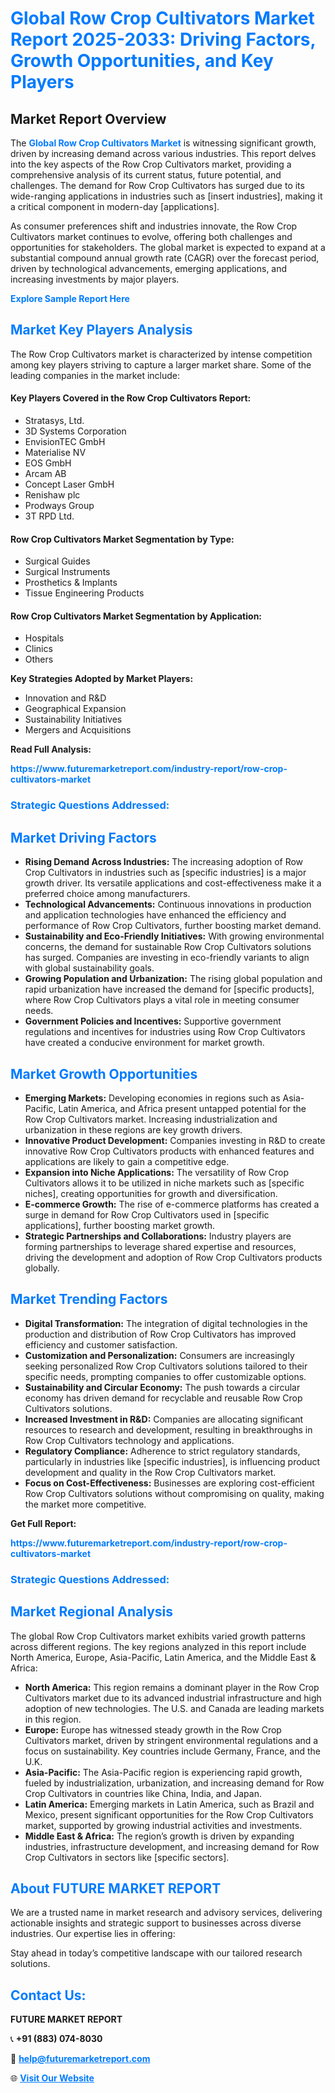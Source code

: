 <h1 style="color: #007BFF;">Global Row Crop Cultivators Market Report 2025-2033: Driving Factors, Growth Opportunities, and Key Players</h1>

<section id="overview">
<h2>Market Report Overview</h2>
<p>The <a href="https://www.futuremarketreport.com/industry-report/row-crop-cultivators-market" style="color: #007BFF; text-decoration: none;"><strong>Global Row Crop Cultivators Market</strong></a> is witnessing significant growth, driven by increasing demand across various industries. This report delves into the key aspects of the Row Crop Cultivators market, providing a comprehensive analysis of its current status, future potential, and challenges. The demand for Row Crop Cultivators has surged due to its wide-ranging applications in industries such as [insert industries], making it a critical component in modern-day [applications].</p>
<p>As consumer preferences shift and industries innovate, the Row Crop Cultivators market continues to evolve, offering both challenges and opportunities for stakeholders. The global market is expected to expand at a substantial compound annual growth rate (CAGR) over the forecast period, driven by technological advancements, emerging applications, and increasing investments by major players.</p>
</section>

<section id="overview">
<p><a href="https://www.futuremarketreport.com/request-sample/reportId=36016" style="color: #007BFF; text-decoration: none;"><strong>Explore Sample Report Here</strong></a></p>
</section>

<section id="key-players">
<h2 style="color: #007BFF;">Market Key Players Analysis</h2>
<p>The Row Crop Cultivators market is characterized by intense competition among key players striving to capture a larger market share. Some of the leading companies in the market include:</p>
<h4>Key Players Covered in the Row Crop Cultivators Report:</h4>
<ul><li>Stratasys, Ltd.</li><li>3D Systems Corporation</li><li>EnvisionTEC GmbH</li><li>Materialise NV</li><li>EOS GmbH</li><li>Arcam AB</li><li>Concept Laser GmbH</li><li>Renishaw plc</li><li>Prodways Group</li><li>3T RPD Ltd.</li></ul>
<h4>Row Crop Cultivators Market Segmentation by Type:</h4>
<ul><li>Surgical Guides</li><li>Surgical Instruments</li><li>Prosthetics &amp; Implants</li><li>Tissue Engineering Products</li></ul>

<h4>Row Crop Cultivators Market Segmentation by Application:</h4>
<ul><li>Hospitals</li><li>Clinics</li><li>Others</li></ul>
<p><strong>Key Strategies Adopted by Market Players:</strong></p>
<ul>
<li>Innovation and R&D</li>
<li>Geographical Expansion</li>
<li>Sustainability Initiatives</li>
<li>Mergers and Acquisitions</li>
</ul>
</section>

<section>
<p><strong>Read Full Analysis: </strong></p><a href="https://www.futuremarketreport.com/industry-report/row-crop-cultivators-market" style="color: #007BFF; text-decoration: none;"><strong>https://www.futuremarketreport.com/industry-report/row-crop-cultivators-market</strong></a>
<h3 style="color: #007BFF;">Strategic Questions Addressed:</h3>
</section>

<section id="driving-factors">
<h2 style="color: #007BFF;">Market Driving Factors</h2>
<ul>
<li><strong>Rising Demand Across Industries:</strong> The increasing adoption of Row Crop Cultivators in industries such as [specific industries] is a major growth driver. Its versatile applications and cost-effectiveness make it a preferred choice among manufacturers.</li>
<li><strong>Technological Advancements:</strong> Continuous innovations in production and application technologies have enhanced the efficiency and performance of Row Crop Cultivators, further boosting market demand.</li>
<li><strong>Sustainability and Eco-Friendly Initiatives:</strong> With growing environmental concerns, the demand for sustainable Row Crop Cultivators solutions has surged. Companies are investing in eco-friendly variants to align with global sustainability goals.</li>
<li><strong>Growing Population and Urbanization:</strong> The rising global population and rapid urbanization have increased the demand for [specific products], where Row Crop Cultivators plays a vital role in meeting consumer needs.</li>
<li><strong>Government Policies and Incentives:</strong> Supportive government regulations and incentives for industries using Row Crop Cultivators have created a conducive environment for market growth.</li>
</ul>
</section>

<section id="growth-opportunities">
<h2 style="color: #007BFF;">Market Growth Opportunities</h2>
<ul>
<li><strong>Emerging Markets:</strong> Developing economies in regions such as Asia-Pacific, Latin America, and Africa present untapped potential for the Row Crop Cultivators market. Increasing industrialization and urbanization in these regions are key growth drivers.</li>
<li><strong>Innovative Product Development:</strong> Companies investing in R&D to create innovative Row Crop Cultivators products with enhanced features and applications are likely to gain a competitive edge.</li>
<li><strong>Expansion into Niche Applications:</strong> The versatility of Row Crop Cultivators allows it to be utilized in niche markets such as [specific niches], creating opportunities for growth and diversification.</li>
<li><strong>E-commerce Growth:</strong> The rise of e-commerce platforms has created a surge in demand for Row Crop Cultivators used in [specific applications], further boosting market growth.</li>
<li><strong>Strategic Partnerships and Collaborations:</strong> Industry players are forming partnerships to leverage shared expertise and resources, driving the development and adoption of Row Crop Cultivators products globally.</li>
</ul>
</section>

<section id="trending-factors">
<h2 style="color: #007BFF;">Market Trending Factors</h2>
<ul>
<li><strong>Digital Transformation:</strong> The integration of digital technologies in the production and distribution of Row Crop Cultivators has improved efficiency and customer satisfaction.</li>
<li><strong>Customization and Personalization:</strong> Consumers are increasingly seeking personalized Row Crop Cultivators solutions tailored to their specific needs, prompting companies to offer customizable options.</li>
<li><strong>Sustainability and Circular Economy:</strong> The push towards a circular economy has driven demand for recyclable and reusable Row Crop Cultivators solutions.</li>
<li><strong>Increased Investment in R&D:</strong> Companies are allocating significant resources to research and development, resulting in breakthroughs in Row Crop Cultivators technology and applications.</li>
<li><strong>Regulatory Compliance:</strong> Adherence to strict regulatory standards, particularly in industries like [specific industries], is influencing product development and quality in the Row Crop Cultivators market.</li>
<li><strong>Focus on Cost-Effectiveness:</strong> Businesses are exploring cost-efficient Row Crop Cultivators solutions without compromising on quality, making the market more competitive.</li>
</ul>
</section>

<section>
<p><strong>Get Full Report: </strong></p><a href="https://www.futuremarketreport.com/industry-report/row-crop-cultivators-market" style="color: #007BFF; text-decoration: none;"><strong>https://www.futuremarketreport.com/industry-report/row-crop-cultivators-market</strong></a>
<h3 style="color: #007BFF;">Strategic Questions Addressed:</h3>
</section>


<section id="regional-analysis">
<h2 style="color: #007BFF;">Market Regional Analysis</h2>
<p>The global Row Crop Cultivators market exhibits varied growth patterns across different regions. The key regions analyzed in this report include North America, Europe, Asia-Pacific, Latin America, and the Middle East & Africa:</p>
<ul>
<li><strong>North America:</strong> This region remains a dominant player in the Row Crop Cultivators market due to its advanced industrial infrastructure and high adoption of new technologies. The U.S. and Canada are leading markets in this region.</li>
<li><strong>Europe:</strong> Europe has witnessed steady growth in the Row Crop Cultivators market, driven by stringent environmental regulations and a focus on sustainability. Key countries include Germany, France, and the U.K.</li>
<li><strong>Asia-Pacific:</strong> The Asia-Pacific region is experiencing rapid growth, fueled by industrialization, urbanization, and increasing demand for Row Crop Cultivators in countries like China, India, and Japan.</li>
<li><strong>Latin America:</strong> Emerging markets in Latin America, such as Brazil and Mexico, present significant opportunities for the Row Crop Cultivators market, supported by growing industrial activities and investments.</li>
<li><strong>Middle East & Africa:</strong> The region’s growth is driven by expanding industries, infrastructure development, and increasing demand for Row Crop Cultivators in sectors like [specific sectors].</li>
</ul>
</section>

<footer>
<h2 style="color: #007BFF;">About FUTURE MARKET REPORT</h2>
<p>We are a trusted name in market research and advisory services, delivering actionable insights and strategic support to businesses across diverse industries. Our expertise lies in offering:</p>

<p>Stay ahead in today’s competitive landscape with our tailored research solutions.</p>

<h2 style="color: #007BFF;">Contact Us:</h2>
<p><strong>FUTURE MARKET REPORT</strong></p>
<p>📞 <strong>+91 (883) 074-8030</strong></p>
<p>📧 <strong><a href="mailto:help@futuremarketreport.com" style="color: #007BFF;">help@futuremarketreport.com</a></strong></p>
<p>🌐 <strong><a href="https://www.futuremarketreport.com/" style="color: #007BFF;">Visit Our Website</a></strong></p>
</footer>